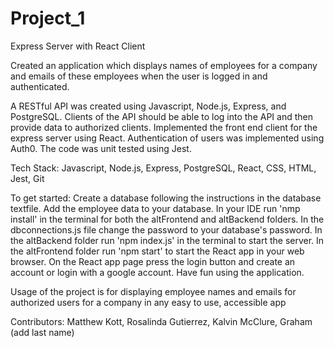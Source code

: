# Project_1
Express Server with React Client

Created an application which displays names of employees for a company and emails of these employees when the user is logged in and authenticated.

A RESTful API was created using Javascript, Node.js, Express, and PostgreSQL. 
Clients of the API should be able to log into the API and then provide data to authorized clients. 
Implemented the front end client for the express server using React.
Authentication of users was implemented using Auth0.
The code was unit tested using Jest.

Tech Stack: Javascript, Node.js, Express, PostgreSQL, React, CSS, HTML, Jest, Git

To get started:
Create a database following the instructions in the database textfile.
Add the employee data to your database.
In your IDE run 'nmp install' in the terminal for both the altFrontend and altBackend folders.
In the dbconnections.js file change the password to your database's password.
In the altBackend folder run 'npm index.js' in the terminal to start the server.
In the altFrontend folder run 'npm start' to start the React app in your web browser.
On the React app page press the login button and create an account or login with a google account.
Have fun using the application.

Usage of the project is for displaying employee names and emails for authorized users for a company in any easy to use, accessible app

Contributors:
Matthew Kott,
Rosalinda Gutierrez,
Kalvin McClure,
Graham (add last name)
 
